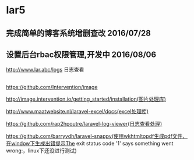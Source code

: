 # lar5

## 完成简单的博客系统增删查改 2016/07/28

## 设置后台rbac权限管理,开发中 2016/08/06

http://www.lar.abc/logs     日志查看

## 
https://github.com/Intervention/image

http://image.intervention.io/getting_started/installation(图片处理库)

http://www.maatwebsite.nl/laravel-excel/docs(excel处理库)

https://github.com/rap2hpoutre/laravel-log-viewer(日志查看处理)

https://github.com/barryvdh/laravel-snappy(使用wkhtmltopdf生成pdf文件，在window下生成出错提示The exit status code '1' says something went wrong:，linux下还没进行测试)
